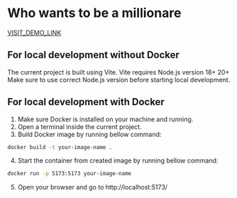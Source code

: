 # Who wants to be a millionare

[VISIT_DEMO_LINK](https://nextjs.org/docs)

## For local development without Docker

The current project is built using Vite. Vite requires Node.js version 18+ 20+
Make sure to use correct Node.js version before starting local development.

## For local development with Docker

1. Make sure Docker is installed on your machine and running.
2. Open a terminal inside the current project.
3. Build Docker image by running bellow command:

```bash
docker build -t your-image-name .
```

4. Start the container from created image by running bellow command:

```bash
docker run -p 5173:5173 your-image-name
```

5. Open your browser and go to http://localhost:5173/
